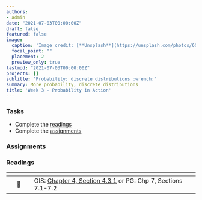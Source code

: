 ```yaml
---
authors:
- admin
date: "2021-07-03T00:00:00Z"
draft: false
featured: false
image:
  caption: 'Image credit: [**Unsplash**](https://unsplash.com/photos/6QUjAos04fw)'
  focal_point: ""
  placement: 2
  preview_only: true
lastmod: "2021-07-03T00:00:00Z"
projects: []
subtitle: 'Probability; discrete distributions :wrench:'
summary: More probability, discrete distributions
title: 'Week 3 - Probability in Action'
---
```


### Tasks

- Complete the [readings](/post/03-week/#readings)
- Complete the [assignments](/post/03-week/#assignments)




### Assignments

### Readings

| <div style="width:50px"></div>  | <div style="width:420px"></div>  |  <div style="width:200px"></div> |
|:---:|:---|:---:|
| :open_book: | OIS: [Chapter 4, Section 4.3.1](https://www.openintro.org/book/os/) or PG: Chp 7, Sections 7.1-7.2  | **Required** |

